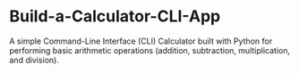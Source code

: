 # Build-a-Calculator-CLI-App
A simple Command-Line Interface (CLI) Calculator built with Python for performing basic arithmetic operations (addition, subtraction, multiplication, and division).
